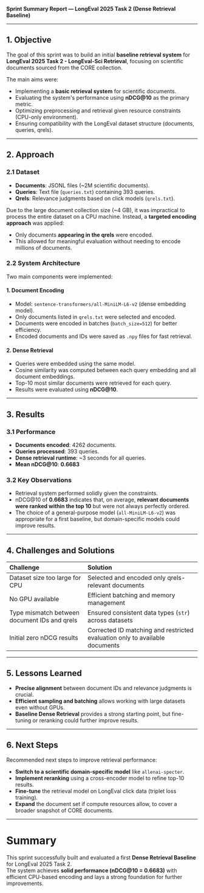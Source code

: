 **Sprint Summary Report — LongEval 2025 Task 2 (Dense Retrieval Baseline)**

---

## 1. Objective

The goal of this sprint was to build an initial **baseline retrieval system** for **LongEval 2025 Task 2 - LongEval-Sci Retrieval**, focusing on scientific documents sourced from the CORE collection.

The main aims were:
- Implementing a **basic retrieval system** for scientific documents.
- Evaluating the system's performance using **nDCG@10** as the primary metric.
- Optimizing preprocessing and retrieval given resource constraints (CPU-only environment).
- Ensuring compatibility with the LongEval dataset structure (documents, queries, qrels).

---

## 2. Approach

### 2.1 Dataset
- **Documents**: JSONL files (~2M scientific documents).
- **Queries**: Text file (`queries.txt`) containing 393 queries.
- **Qrels**: Relevance judgments based on click models (`qrels.txt`).

Due to the large document collection size (~4 GB), it was impractical to process the entire dataset on a CPU machine. Instead, a **targeted encoding approach** was applied:
- Only documents **appearing in the qrels** were encoded.
- This allowed for meaningful evaluation without needing to encode millions of documents.

### 2.2 System Architecture

Two main components were implemented:

#### 1. Document Encoding
- Model: `sentence-transformers/all-MiniLM-L6-v2` (dense embedding model).
- Only documents listed in `qrels.txt` were selected and encoded.
- Documents were encoded in batches (`batch_size=512`) for better efficiency.
- Encoded documents and IDs were saved as `.npy` files for fast retrieval.

#### 2. Dense Retrieval
- Queries were embedded using the same model.
- Cosine similarity was computed between each query embedding and all document embeddings.
- Top-10 most similar documents were retrieved for each query.
- Results were evaluated using **nDCG@10**.

---

## 3. Results

### 3.1 Performance

- **Documents encoded**: 4262 documents.
- **Queries processed**: 393 queries.
- **Dense retrieval runtime**: ~3 seconds for all queries.
- **Mean nDCG@10**: **0.6683**

### 3.2 Key Observations

- Retrieval system performed solidly given the constraints.
- nDCG@10 of **0.6683** indicates that, on average, **relevant documents were ranked within the top 10** but were not always perfectly ordered.
- The choice of a general-purpose model (`all-MiniLM-L6-v2`) was appropriate for a first baseline, but domain-specific models could improve results.

---

## 4. Challenges and Solutions

| Challenge | Solution |
|:---|:---|
| Dataset size too large for CPU | Selected and encoded only qrels-relevant documents |
| No GPU available | Efficient batching and memory management |
| Type mismatch between document IDs and qrels | Ensured consistent data types (`str`) across datasets |
| Initial zero nDCG results | Corrected ID matching and restricted evaluation only to available documents |

---

## 5. Lessons Learned

- **Precise alignment** between document IDs and relevance judgments is crucial.
- **Efficient sampling and batching** allows working with large datasets even without GPUs.
- **Baseline Dense Retrieval** provides a strong starting point, but fine-tuning or reranking could further improve results.

---

## 6. Next Steps

Recommended next steps to improve retrieval performance:
- **Switch to a scientific domain-specific model** like `allenai-specter`.
- **Implement reranking** using a cross-encoder model to refine top-10 results.
- **Fine-tune** the retrieval model on LongEval click data (triplet loss training).
- **Expand** the document set if compute resources allow, to cover a broader snapshot of CORE documents.

---

# Summary

This sprint successfully built and evaluated a first **Dense Retrieval Baseline** for LongEval 2025 Task 2.  
The system achieves **solid performance (nDCG@10 = 0.6683)** with efficient CPU-based encoding and lays a strong foundation for further improvements.